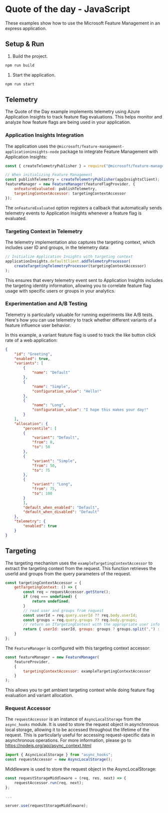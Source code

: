 # Quote of the day - JavaScript

These examples show how to use the Microsoft Feature Management in an express application.

## Setup & Run

1. Build the project.

```cmd
npm run build
```

1. Start the application.

```cmd
npm run start
```

## Telemetry

The Quote of the Day example implements telemetry using Azure Application Insights to track feature flag evaluations. This helps monitor and analyze how feature flags are being used in your application.

### Application Insights Integration

The application uses the `@microsoft/feature-management-applicationinsights-node` package to integrate Feature Management with Application Insights:

```javascript
const { createTelemetryPublisher } = require("@microsoft/feature-management-applicationinsights-node");

// When initializing Feature Management
const publishTelemetry = createTelemetryPublisher(appInsightsClient);
featureManager = new FeatureManager(featureFlagProvider, {
    onFeatureEvaluated: publishTelemetry,
    targetingContextAccessor: targetingContextAccessor
});
```

The `onFeatureEvaluated` option registers a callback that automatically sends telemetry events to Application Insights whenever a feature flag is evaluated.

### Targeting Context in Telemetry

The telemetry implementation also captures the targeting context, which includes user ID and groups, in the telemetry data:

```javascript
// Initialize Application Insights with targeting context
applicationInsights.defaultClient.addTelemetryProcessor(
    createTargetingTelemetryProcessor(targetingContextAccessor)
);
```

This ensures that every telemetry event sent to Application Insights includes the targeting identity information, allowing you to correlate feature flag usage with specific users or groups in your analytics.

### Experimentation and A/B Testing

Telemetry is particularly valuable for running experiments like A/B tests. Here's how you can use telemetry to track whether different variants of a feature influence user behavior.

In this example, a variant feature flag is used to track the like button click rate of a web application:

```json
{
    "id": "Greeting",
    "enabled": true,
    "variants": [
        {
            "name": "Default"
        },
        {
            "name": "Simple",
            "configuration_value": "Hello!"
        },
        {
            "name": "Long",
            "configuration_value": "I hope this makes your day!"
        }
    ],
    "allocation": {
        "percentile": [
        {
            "variant": "Default",
            "from": 0,
            "to": 50
        },
        {
            "variant": "Simple",
            "from": 50,
            "to": 75
        },
        {
            "variant": "Long",
            "from": 75,
            "to": 100
        }
        ],
        "default_when_enabled": "Default",
        "default_when_disabled": "Default"
    },
    "telemetry": {
        "enabled": true
    }
}
```

## Targeting

The targeting mechanism uses the `exampleTargetingContextAccessor` to extract the targeting context from the request. This function retrieves the userId and groups from the query parameters of the request.

```javascript
const targetingContextAccessor = {
    getTargetingContext: () => {
        const req = requestAccessor.getStore();
        if (req === undefined) {
            return undefined;
        }
        // read user and groups from request
        const userId = req.query.userId ?? req.body.userId;
        const groups = req.query.groups ?? req.body.groups;
        // return an ITargetingContext with the appropriate user info
        return { userId: userId, groups: groups ? groups.split(",") : [] };
    }
};
```

The `FeatureManager` is configured with this targeting context accessor:

```javascript
const featureManager = new FeatureManager(
    featureProvider, 
    { 
        targetingContextAccessor: exampleTargetingContextAccessor 
    }
);
```

This allows you to get ambient targeting context while doing feature flag evaluation and variant allocation.

### Request Accessor

The `requestAccessor` is an instance of `AsyncLocalStorage` from the `async_hooks` module. It is used to store the request object in asynchronous local storage, allowing it to be accessed throughout the lifetime of the request. This is particularly useful for accessing request-specific data in asynchronous operations. For more information, please go to https://nodejs.org/api/async_context.html

```javascript
import { AsyncLocalStorage } from "async_hooks";
const requestAccessor = new AsyncLocalStorage();
```

Middleware is used to store the request object in the AsyncLocalStorage:

```javascript
const requestStorageMiddleware = (req, res, next) => {
    requestAccessor.run(req, next);
};

...

server.use(requestStorageMiddleware);
```